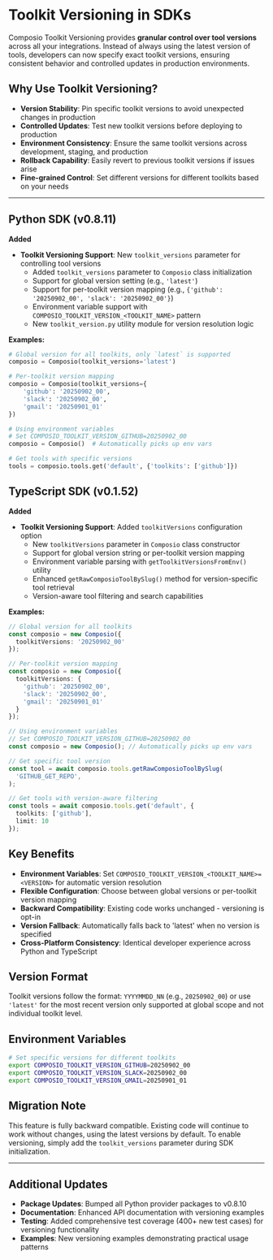 # Toolkit Versioning in SDKs

Composio Toolkit Versioning provides **granular control over tool versions** across all your integrations. Instead of always using the latest version of tools, developers can now specify exact toolkit versions, ensuring consistent behavior and controlled updates in production environments.

## Why Use Toolkit Versioning?

- **Version Stability**: Pin specific toolkit versions to avoid unexpected changes in production
- **Controlled Updates**: Test new toolkit versions before deploying to production
- **Environment Consistency**: Ensure the same toolkit versions across development, staging, and production
- **Rollback Capability**: Easily revert to previous toolkit versions if issues arise
- **Fine-grained Control**: Set different versions for different toolkits based on your needs

---

## Python SDK (v0.8.11)

**Added**

- **Toolkit Versioning Support**: New `toolkit_versions` parameter for controlling tool versions
    - Added `toolkit_versions` parameter to `Composio` class initialization
    - Support for global version setting (e.g., `'latest'`)
    - Support for per-toolkit version mapping (e.g., `{'github': '20250902_00', 'slack': '20250902_00'}`)
    - Environment variable support with `COMPOSIO_TOOLKIT_VERSION_<TOOLKIT_NAME>` pattern
    - New `toolkit_version.py` utility module for version resolution logic

**Examples:**

```python
# Global version for all toolkits, only `latest` is supported
composio = Composio(toolkit_versions='latest')

# Per-toolkit version mapping
composio = Composio(toolkit_versions={
    'github': '20250902_00',
    'slack': '20250902_00',
    'gmail': '20250901_01'
})

# Using environment variables
# Set COMPOSIO_TOOLKIT_VERSION_GITHUB=20250902_00
composio = Composio()  # Automatically picks up env vars

# Get tools with specific versions
tools = composio.tools.get('default', {'toolkits': ['github']})
```

## TypeScript SDK (v0.1.52)

**Added**

- **Toolkit Versioning Support**: Added `toolkitVersions` configuration option
    - New `toolkitVersions` parameter in `Composio` class constructor
    - Support for global version string or per-toolkit version mapping
    - Environment variable parsing with `getToolkitVersionsFromEnv()` utility
    - Enhanced `getRawComposioToolBySlug()` method for version-specific tool retrieval
    - Version-aware tool filtering and search capabilities

**Examples:**

```typescript
// Global version for all toolkits
const composio = new Composio({
  toolkitVersions: '20250902_00'
});

// Per-toolkit version mapping
const composio = new Composio({
  toolkitVersions: {
    'github': '20250902_00',
    'slack': '20250902_00',
    'gmail': '20250901_01'
  }
});

// Using environment variables
// Set COMPOSIO_TOOLKIT_VERSION_GITHUB=20250902_00
const composio = new Composio(); // Automatically picks up env vars

// Get specific tool version
const tool = await composio.tools.getRawComposioToolBySlug(
  'GITHUB_GET_REPO', 
);

// Get tools with version-aware filtering
const tools = await composio.tools.get('default', {
  toolkits: ['github'],
  limit: 10
});
```

## Key Benefits

- **Environment Variables**: Set `COMPOSIO_TOOLKIT_VERSION_<TOOLKIT_NAME>=<VERSION>` for automatic version resolution
- **Flexible Configuration**: Choose between global versions or per-toolkit version mapping
- **Backward Compatibility**: Existing code works unchanged - versioning is opt-in
- **Version Fallback**: Automatically falls back to 'latest' when no version is specified
- **Cross-Platform Consistency**: Identical developer experience across Python and TypeScript

## Version Format

Toolkit versions follow the format: `YYYYMMDD_NN` (e.g., `20250902_00`) or use `'latest'` for the most recent version only supported at global scope and not individual toolkit level.

## Environment Variables

```bash
# Set specific versions for different toolkits
export COMPOSIO_TOOLKIT_VERSION_GITHUB=20250902_00
export COMPOSIO_TOOLKIT_VERSION_SLACK=20250902_00
export COMPOSIO_TOOLKIT_VERSION_GMAIL=20250901_01
```

## Migration Note

This feature is fully backward compatible. Existing code will continue to work without changes, using the latest versions by default. To enable versioning, simply add the `toolkit_versions` parameter during SDK initialization.

---

## Additional Updates

- **Package Updates**: Bumped all Python provider packages to v0.8.10
- **Documentation**: Enhanced API documentation with versioning examples
- **Testing**: Added comprehensive test coverage (400+ new test cases) for versioning functionality
- **Examples**: New versioning examples demonstrating practical usage patterns
